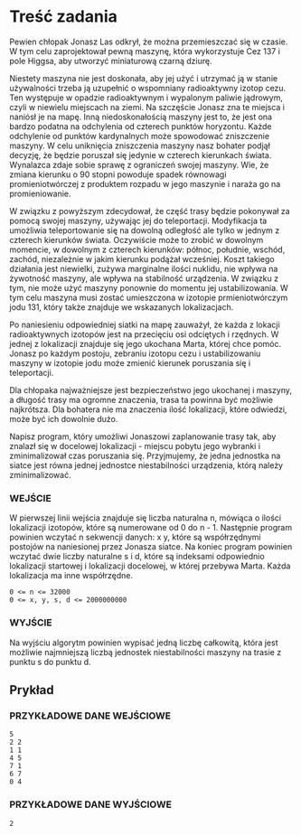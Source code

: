 # Treść zadania

Pewien chłopak Jonasz Las odkrył, że można przemieszczać się w czasie. W tym celu zaprojektował pewną maszynę, która wykorzystuje Cez 137 i pole Higgsa, aby utworzyć miniaturową czarną dziurę.


Niestety maszyna nie jest doskonała, aby jej użyć i utrzymać ją w stanie używalności trzeba ją uzupełnić o wspomniany radioaktywny izotop cezu. Ten występuje w opadzie radioaktywnym i wypalonym paliwie jądrowym, czyli w niewielu miejscach na ziemi. Na szczęście Jonasz zna te miejsca i naniósł je na mapę. Inną niedoskonałością maszyny jest to, że jest ona bardzo podatna na odchylenia od czterech punktów horyzontu. Każde odchylenie od punktów kardynalnych może spowodować zniszczenie maszyny. W celu uniknięcia zniszczenia maszyny nasz bohater podjął decyzję, że będzie poruszał się jedynie w czterech kierunkach świata. Wynalazca zdaje sobie sprawę z ograniczeń swojej maszyny. Wie, że zmiana kierunku o 90 stopni powoduje spadek równowagi promieniotwórczej z produktem rozpadu w jego maszynie i naraża go na promieniowanie.


W związku z powyższym zdecydował, że część trasy będzie pokonywał za pomocą swojej maszyny, używając jej do teleportacji. Modyfikacja ta umożliwia teleportowanie się na dowolną odległość ale tylko w jednym z czterech kierunków świata. Oczywiście może to zrobić w dowolnym momencie, w dowolnym z czterech kierunków: północ, południe, wschód, zachód, niezależnie w jakim kierunku podążał wcześniej. Koszt takiego działania jest niewielki, zużywa marginalne ilości nuklidu, nie wpływa na żywotność maszyny, ale wpływa na stabilność urządzenia. W związku z tym, nie może użyć maszyny ponownie do momentu jej ustabilizowania. W tym celu maszyna musi zostać umieszczona w izotopie prmieniotwórczym jodu 131, który także znajduje we wskazanych lokalizacjach.


Po naniesieniu odpowiedniej siatki na mapę zauważył, że każda z lokacji radioaktywnych izotopów jest na przecięciu osi odciętych i rzędnych. W jednej z lokalizacji znajduje się jego ukochana Marta, której chce pomóc. Jonasz po każdym postoju, zebraniu izotopu cezu i ustabilizowaniu maszyny w izotopie jodu może zmienić kierunek poruszania się i teleportacji.


Dla chłopaka najważniejsze jest bezpieczeństwo jego ukochanej i maszyny, a długość trasy ma ogromne znaczenia, trasa ta powinna być możliwie najkrótsza. Dla bohatera nie ma znaczenia ilość lokalizacji, które odwiedzi, może być ich dowolnie dużo.


Napisz program, który umożliwi Jonaszowi zaplanowanie trasy tak, aby znalazł się w docelowej lokalizacji - miejscu pobytu jego wybranki i zminimalizował czas poruszania się. Przyjmujemy, że jedna jednostka na siatce jest równa jednej jednostce niestabilności urządzenia, którą należy zminimalizować.


### WEJŚCIE

W pierwszej linii wejścia znajduje się liczba naturalna n, mówiąca o ilości lokalizacji izotopów, które są numerowane od 0 do n - 1. Następnie program powinien wczytać n sekwencji danych: x y, które są współrzędnymi postojów na naniesionej przez Jonasza siatce. Na koniec program powinien wczytać dwie liczby naturalne s i d, które są indeksami odpowiednio lokalizacji startowej i lokalizacji docelowej, w której przebywa Marta. Każda lokalizacja ma inne współrzędne.

    0 <= n <= 32000
    0 <= x, y, s, d <= 2000000000

### WYJŚCIE

Na wyjściu algorytm powinien wypisać jedną liczbę całkowitą, która jest możliwie najmniejszą liczbą jednostek niestabilności maszyny na trasie z punktu s do punktu d.

## Prykład

### PRZYKŁADOWE DANE WEJŚCIOWE

    5
    2 2
    1 1
    4 5
    7 1
    6 7
    0 4

### PRZYKŁADOWE DANE WYJŚCIOWE

    2